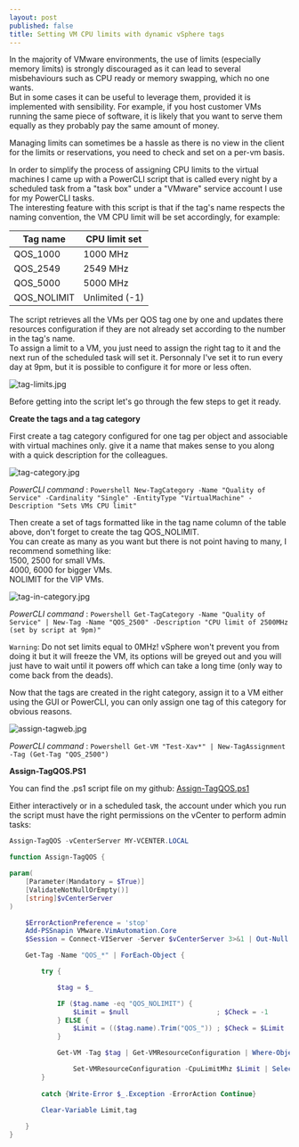 ```yaml
---
layout: post
published: false
title: Setting VM CPU limits with dynamic vSphere tags
---
```

In the majority of VMware environments, the use of limits (especially memory limits) is strongly discouraged as it can lead to several misbehaviours such as CPU ready or memory swapping, which no one wants.  
But in some cases it can be useful to leverage them, provided it is implemented with sensibility. For example, if you host customer VMs running the same piece of software, it is likely that you want to serve them equally as they probably pay the same amount of money.  

Managing limits can sometimes be a hassle as there is no view in the client for the limits or reservations, you need to check and set on a per-vm basis.

In order to simplify the process of assigning CPU limits to the virtual machines I came up with a PowerCLI script that is called every night by a scheduled task from a "task box" under a "VMware" service account I use for my PowerCLI tasks.  
The interesting feature with this script is that if the tag's name respects the naming convention, the VM CPU limit will be set accordingly, for example:

| Tag name    | CPU limit set  |
|-------------|----------------|
| QOS_1000    | 1000 MHz       |
| QOS_2549    | 2549 MHz       |
| QOS_5000    | 5000 MHz       |
| QOS_NOLIMIT | Unlimited (-1) |

The script retrieves all the VMs per QOS tag one by one and updates there resources configuration if they are not already set according to the number in the tag's name.  
To assign a limit to a VM, you just need to assign the right tag to it and the next run of the scheduled task will set it. Personnaly I've set it to run every day at 9pm, but it is possible to configure it for more or less often.

![tag-limits.jpg]({{site.baseurl}}/img/tag-limits.jpg)

Before getting into the script let's go through the few steps to get it ready.

**Create the tags and a tag category**

First create a tag category configured for one tag per object and associable with virtual machines only. give it a name that makes sense to you along with a quick description for the colleagues.

![tag-category.jpg]({{site.baseurl}}/img/tag-category.jpg)

_PowerCLI command_ : ```Powershell
New-TagCategory -Name "Quality of Service" -Cardinality "Single" -EntityType "VirtualMachine" -Description "Sets VMs CPU limit" ```

Then create a set of tags formatted like in the tag name column of the table above, don't forget to create the tag QOS_NOLIMIT.  
You can create as many as you want but there is not point having to many, I recommend something like:  
1500, 2500 for small VMs.  
4000, 6000 for bigger VMs.  
NOLIMIT for the VIP VMs.

![tag-in-category.jpg]({{site.baseurl}}/img/tag-in-category.jpg)

_PowerCLI command_ : ```Powershell
Get-TagCategory -Name "Quality of Service" | New-Tag -Name "QOS_2500" -Description "CPU limit of 2500MHz (set by script at 9pm)" ```

```Warning```: Do not set limits equal to 0MHz! vSphere won't prevent you from doing it but it will freeze the VM, its options will be greyed out and you will just have to wait until it powers off which can take a long time (only way to come back from the deads).

Now that the tags are created in the right category, assign it to a VM either using the GUI or PowerCLI, you can only assign one tag of this category for obvious reasons.

![assign-tagweb.jpg]({{site.baseurl}}/img/assign-tagweb.jpg)

_PowerCLI command_ : ```Powershell
Get-VM "Test-Xav*" | New-TagAssignment -Tag (Get-Tag "QOS_2500") ```

**Assign-TagQOS.PS1**

You can find the .ps1 script file on my github: [Assign-TagQOS.ps1](https://github.com/vxav/Scripting/blob/master/Assign-TagQOS.ps1)  

Either interactively or in a scheduled task, the account under which you run the script must have the right permissions on the vCenter to perform admin tasks:

```Powershell
Assign-TagQOS -vCenterServer MY-VCENTER.LOCAL
```

```Powershell
function Assign-TagQOS {

param(
    [Parameter(Mandatory = $True)]
    [ValidateNotNullOrEmpty()]
    [string]$vCenterServer
)

    $ErrorActionPreference = 'stop'
    Add-PSSnapin VMware.VimAutomation.Core
    $Session = Connect-VIServer -Server $vCenterServer 3>&1 | Out-Null

    Get-Tag -Name "QOS_*" | ForEach-Object {

        try {

            $tag = $_

            IF ($tag.name -eq "QOS_NOLIMIT") {
                $Limit = $null                      ; $Check = -1
            } ELSE {
                $Limit = (($tag.name).Trim("QOS_")) ; $Check = $Limit
            }

            Get-VM -Tag $tag | Get-VMResourceConfiguration | Where-Object {$_.CpuLimitMhz -ne $Check} |

                Set-VMResourceConfiguration -CpuLimitMhz $Limit | Select-Object VM,@{l='Tag';e={$tag.name}},CpuLimitMhz
        }
    
        catch {Write-Error $_.Exception -ErrorAction Continue}

        Clear-Variable Limit,tag
    
    }
} 
```